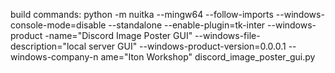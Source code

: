 build commands:
python -m nuitka --mingw64 --follow-imports --windows-console-mode=disable --standalone --enable-plugin=tk-inter --windows-product
-name="Discord Image Poster GUI" --windows-file-description="local server GUI" --windows-product-version=0.0.0.1 --windows-company-n
ame="Iton Workshop" discord_image_poster_gui.py